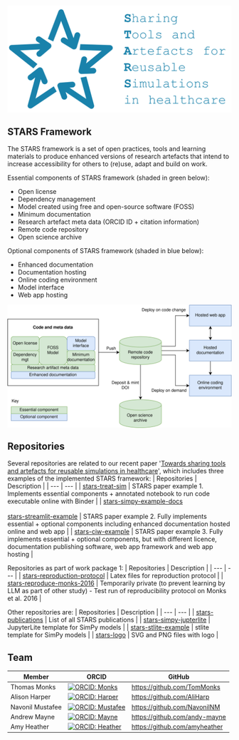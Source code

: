 <img align="center" src="https://raw.githubusercontent.com/pythonhealthdatascience/.github/main/images/stars_logo_blue_text.png" alt="STARS: Sharing Tools and Artefacts for Reproducible Simulations">

## STARS Framework

The STARS framework is a set of open practices, tools and learning materials to produce enhanced versions of research artefacts that intend to increase accessibility for others to (re)use, adapt and build on work.

Essential components of STARS framework (shaded in green below):
* Open license
* Dependency management
* Model created using free and open-source software (FOSS)
* Minimum documentation
* Research artefact meta data (ORCID ID + citation information)
* Remote code repository
* Open science archive

Optional components of STARS framework (shaded in blue below):
* Enhanced documentation
* Documentation hosting
* Online coding environment
* Model interface
* Web app hosting

<img align="center" src="https://raw.githubusercontent.com/pythonhealthdatascience/.github/main/images/stars_framework_overview.png" alt="STARS framework overview">

## Repositories

Several repositories are related to our recent paper '[Towards sharing tools and artefacts for reusable simulations in healthcare](https://doi.org/10.1080/17477778.2024.2347882)', which includes three examples of the implemented STARS framework:
| Repositories | Description |
| --- | --- |
| [stars-treat-sim](https://github.com/pythonhealthdatascience/stars-treat-sim) | STARS paper example 1. Implements essential components + annotated notebook to run code executable online with Binder |
| [stars-simpy-example-docs](https://github.com/pythonhealthdatascience/stars-simpy-example-docs)<br><br>[stars-streamlit-example](https://github.com/pythonhealthdatascience/stars-streamlit-example) | STARS paper example 2. Fully implements essential + optional components including enhanced documentation hosted online and web app |
| [stars-ciw-example](https://github.com/pythonhealthdatascience/stars-ciw-example) | STARS paper example 3. Fully implements essential + optional components, but with different licence, documentation publishing software, web app framework and web app hosting |

Repositories as part of work package 1:
| Repositories | Description |
| --- | --- |
| [stars-reproduction-protocol](https://github.com/pythonhealthdatascience/stars_reproduction_protocol) | Latex files for reproduction protocol |
| [stars-reproduce-monks-2016](https://github.com/pythonhealthdatascience/stars-reproduce-monks-2016) | Temporarily private (to prevent learning by LLM as part of other study) - Test run of reproducibility protocol on Monks et al. 2016 |

Other repositories are:
| Repositories | Description |
| --- | --- |
| [stars-publications](https://github.com/pythonhealthdatascience/stars-publications) | List of all STARS publications |
| [stars-simpy-jupterlite](https://github.com/pythonhealthdatascience/stars-simpy-jupterlite) | JupyterLite template for SimPy models |
| [stars-stlite-example](https://github.com/pythonhealthdatascience/stars-stlite-example) | stlite template for SimPy models |
| [stars-logo](https://github.com/pythonhealthdatascience/stars-logo) | SVG and PNG files with logo |

## Team

| Member | ORCID | GitHub |
| --- | --- | --- |
| Thomas Monks | [![ORCID: Monks](https://img.shields.io/badge/ORCID-0000--0003--2631--4481-brightgreen)](https://orcid.org/0000-0003-2631-4481) | https://github.com/TomMonks |
| Alison Harper | [![ORCID: Harper](https://img.shields.io/badge/ORCID-0000--0001--5274--5037-brightgreen)](https://orcid.org/0000-0001-5274-5037) | https://github.com/AliHarp |
| Navonil Mustafee | [![ORCID: Mustafee](https://img.shields.io/badge/ORCID-0000--0002--2204--8924-brightgreen)](https://orcid.org/0000-0002-2204-8924) | https://github.com/NavonilNM |
| Andrew Mayne | [![ORCID: Mayne](https://img.shields.io/badge/ORCID-0000--0003--1263--2286-brightgreen)](https://orcid.org/0000-0003-1263-2286) | https://github.com/andy-mayne |
| Amy Heather | [![ORCID: Heather](https://img.shields.io/badge/ORCID-0000--0002--6596--3479-brightgreen)](https://orcid.org/0000-0002-6596-3479) | https://github.com/amyheather |
